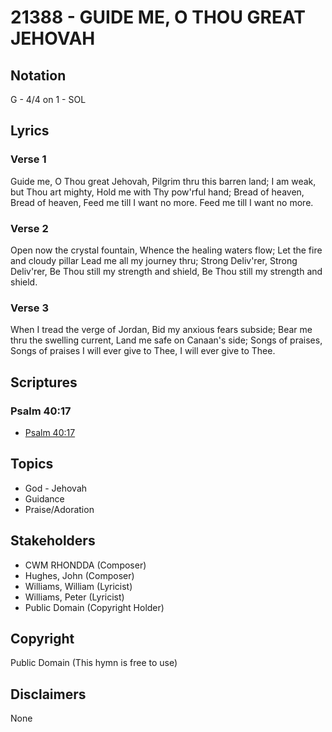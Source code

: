 # 21388 - GUIDE ME, O THOU GREAT JEHOVAH

## Notation

G - 4/4 on 1 - SOL

## Lyrics

### Verse 1

Guide me, O Thou great Jehovah, Pilgrim thru this barren land; I am weak, but Thou art mighty, Hold me with Thy pow'rful hand; Bread of heaven, Bread of heaven, Feed me till I want no more. Feed me till I want no more.

### Verse 2

Open now the crystal fountain, Whence the healing waters flow; Let the fire and cloudy pillar Lead me all my journey thru; Strong Deliv'rer, Strong Deliv'rer, Be Thou still my strength and shield, Be Thou still my strength and shield.

### Verse 3

When I tread the verge of Jordan, Bid my anxious fears subside; Bear me thru the swelling current, Land me safe on Canaan's side; Songs of praises, Songs of praises I will ever give to Thee, I will ever give to Thee.


## Scriptures

### Psalm 40:17

- [Psalm 40:17](https://www.biblegateway.com/passage/?search=Psalm%2040%3A17)


## Topics

- God - Jehovah
- Guidance
- Praise/Adoration

## Stakeholders

- CWM RHONDDA (Composer)
- Hughes, John (Composer)
- Williams, William (Lyricist)
- Williams, Peter (Lyricist)
- Public Domain (Copyright Holder)

## Copyright

Public Domain
(This hymn is free to use)

## Disclaimers

None

